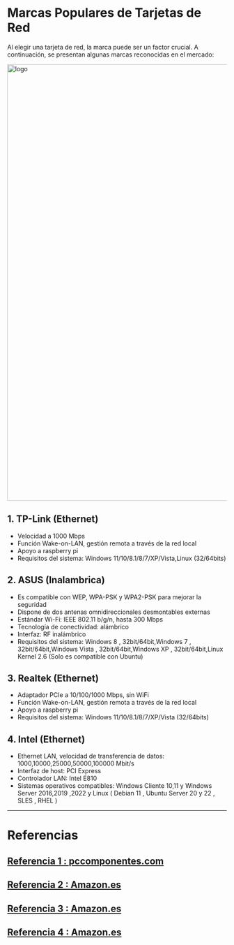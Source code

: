 # Marcas Populares de Tarjetas de Red

Al elegir una tarjeta de red, la marca puede ser un factor crucial. A continuación, se presentan algunas marcas reconocidas en el mercado:

<img src="/img/PRDCT1.png" alt="logo" width="1000px"></img>


## 1. **TP-Link (Ethernet)**

 - Velocidad a 1000 Mbps
 - Función Wake-on-LAN, gestión remota a través de la red local
 - Apoyo a raspberry pi
 - Requisitos del sistema: Windows 11/10/8.1/8/7/XP/Vista,Linux (32/64bits)
   
## 2. **ASUS (Inalambrica)**

- Es compatible con WEP, WPA-PSK y WPA2-PSK para mejorar la seguridad
-   Dispone de dos antenas omnidireccionales desmontables externas
-  Estándar Wi-Fi: IEEE 802.11 b/g/n, hasta 300 Mbps
- Tecnología de conectividad: alámbrico
-   Interfaz: RF inalámbrico
-  Requisitos del sistema: Windows 8 , 32bit/64bit,Windows 7 , 32bit/64bit,Windows Vista , 32bit/64bit,Windows XP , 32bit/64bit,Linux Kernel 2.6 (Solo es compatible con Ubuntu)

## 3. **Realtek (Ethernet)**

 - Adaptador PCIe a 10/100/1000 Mbps, sin WiFi
 - Función Wake-on-LAN, gestión remota a través de la red local
 - Apoyo a raspberry pi
 - Requisitos del sistema: Windows 11/10/8.1/8/7/XP/Vista (32/64bits)



## 4. **Intel (Ethernet)**

- Ethernet LAN, velocidad de transferencia de datos: 1000,10000,25000,50000,100000 Mbit/s
- Interfaz de host: PCI Express
- Controlador LAN: Intel E810
-  Sistemas operativos compatibles: Windows Cliente 10,11 y Windows Server 2016,2019 ,2022 y Linux ( Debian 11 , Ubuntu Server 20 y 22 , SLES , RHEL )

***



# Referencias
## [Referencia 1 : pccomponentes.com](https://www.pccomponentes.com/intel-e810cqda2ocpv3-adaptador-y-tarjeta-de-red-interno-para-ocp-30)
## [Referencia 2 : Amazon.es](https://www.amazon.es/TP-LINK-TG-3468-Adaptador-Wake-LAN/dp/B003CFATNI)
## [Referencia 3 : Amazon.es](https://www.amazon.es/ASUS-PCE-N15-Tarjeta-Wi-Fi-802-11/dp/B0053GR2YI/ref=sr_1_7?__mk_es_ES=%C3%85M%C3%85%C5%BD%C3%95%C3%91&crid=17D8F2BLEGAW0&keywords=asus+network+card&qid=1707566758&sprefix=asus+network+card%2Caps%2C125&sr=8-7)
## [Referencia 4 : Amazon.es](https://www.amazon.es/10Gtek%C2%AE-Gigabit-Ethernet-Adaptador-convergente/dp/B071R3YS2H)






